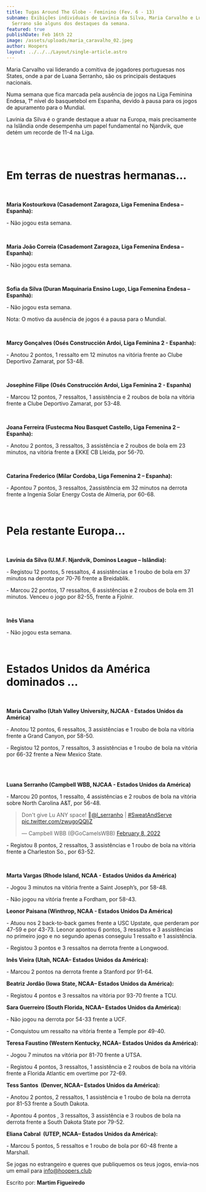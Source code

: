 ```yaml
---
title: Tugas Around The Globe - Feminino (Fev. 6 - 13)
subname: Exibições individuais de Lavínia da Silva, Maria Carvalho e Luana
  Serrano são alguns dos destaques da semana.
featured: true
publishDate: Feb 16th 22
image: /assets/uploads/maria_caravalho_02.jpeg
author: Hoopers
layout: ../../../Layout/single-article.astro
---
```

Maria Carvalho vai liderando a comitiva de jogadores portuguesas nos States, onde a par de Luana Serranho, são os principais destaques nacionais.

Numa semana que fica marcada pela ausência de jogos na Liga Feminina Endesa, 1° nível do basquetebol em Espanha, devido à pausa para os jogos de apuramento para o Mundial.

Lavínia da Silva é o grande destaque a atuar na Europa, mais precisamente na Islândia onde desempenha um papel fundamental no Njardvik, que detém um recorde de 11-4 na Liga.

\
</br>

# Em terras de nuestras hermanas…

</br>

**Maria Kostourkova (Casademont Zaragoza, Liga Femenina Endesa – Espanha):**

\- Não jogou esta semana.

</br>

**Maria João Correia (Casademont Zaragoza, Liga Femenina Endesa – Espanha):**

\- Não jogou esta semana.

</br>

**Sofia da Silva (Duran Maquinaria Ensino Lugo, Liga Femenina Endesa – Espanha):**

\- Não jogou esta semana.

Nota: O motivo da ausência de jogos é a pausa para o Mundial.

</br>

**Marcy Gonçalves (Osés Construcción Ardoi, Liga Feminina 2 - Espanha):** 

\- Anotou 2 pontos, 1 ressalto em 12 minutos na vitória frente ao Clube Deportivo Zamarat, por 53-48. 

</br>

**Josephine Filipe (Osés Construcción Ardoi, Liga Feminina 2 - Espanha)**

\- Marcou 12 pontos, 7 ressaltos, 1 assistência e 2 roubos de bola na vitória frente a Clube Deportivo Zamarat, por 53-48. 

</br>

**Joana Ferreira (Fustecma Nou Basquet Castello, Liga Femenina 2 – Espanha):**

\- Anotou 2 pontos, 3 ressaltos, 3 assistência e 2 roubos de bola em 23 minutos, na vitória frente a EKKE CB Lleida, por 56-70. 

</br>

**Catarina Frederico (Milar Cordoba, Liga Femenina 2 – Espanha):**

\- Apontou 7 pontos, 3 ressaltos, 2assistência em 32 minutos na derrota frente a Ingenia Solar Energy Costa de Almeria, por 60-68. 

</br>

# Pela restante Europa…

</br>

**Lavínia da Silva (U.M.F. Njardvik, Dominos League – Islândia):**

\- Registou 12 pontos, 5 ressaltos, 4 assistências e 1 roubo de bola em 37 minutos na derrota por 70-76 frente a Breidablik.

\- Marcou 22 pontos, 17 ressaltos, 6 assistências e 2 roubos de bola em 31 minutos. Venceu o jogo por 82-55, frente a Fjolnir.

</br>

**Inês Viana**

\- Não jogou esta semana.

</br>

# Estados Unidos da América dominados …

</br>

**Maria Carvalho (Utah Valley University, NJCAA - Estados Unidos da América)**

\- Anotou 12 pontos, 6 ressaltos, 3 assistências e 1 roubo de bola na vitória frente a Grand Canyon, por 58-50. 

\- Registou 12 pontos, 7 ressaltos, 3 assistências e 1 roubo de bola na vitória por 66-32 frente a New Mexico State. 

</br>

**\
Luana Serranho (Campbell WBB, NJCAA - Estados Unidos da América)**

\- Marcou 20 pontos, 1 ressalto, 4 assistências e 2 roubos de bola na vitória sobre North Carolina A&T, por 56-48.

<blockquote class="twitter-tweet"><p lang="en" dir="ltr">Don&#39;t give Lu ANY space! 😤<a href="https://twitter.com/l_serranho?ref_src=twsrc%5Etfw">@l_serranho</a> | <a href="https://twitter.com/hashtag/SweatAndServe?src=hash&amp;ref_src=twsrc%5Etfw">#SweatAndServe</a> <a href="https://t.co/zwugoQQIjZ">pic.twitter.com/zwugoQQIjZ</a></p>&mdash; Campbell WBB (@GoCamelsWBB) <a href="https://twitter.com/GoCamelsWBB/status/1491188604185776134?ref_src=twsrc%5Etfw">February 8, 2022</a></blockquote> <script async src="https://platform.twitter.com/widgets.js" charset="utf-8"></script>

\- Registou 8 pontos, 2 ressaltos, 3 assistências e 1 roubo de bola na vitória frente a Charleston So., por 63-52.

</br>

**Marta Vargas (Rhode Island, NCAA - Estados Unidos da América)**

\- Jogou 3 minutos na vitória frente a Saint Joseph’s, por 58-48.

\- Não jogou na vitória frente a Fordham, por 58-43.

**Leonor Paisana (Winthrop, NCAA - Estados Unidos Da América)**

\- Atuou nos 2 back-to-back games frente a USC Upstate, que perderam por 47-59 e por 43-73. Leonor apontou 6 pontos, 3 ressaltos e 3 assistências no primeiro jogo e no segundo apenas conseguiu 1 ressalto e 1 assistência.

\- Registou 3 pontos e 3 ressaltos na derrota frente a Longwood.

**Inês Vieira (Utah, NCAA– Estados Unidos da América):**

\- Marcou 2 pontos na derrota frente a Stanford por 91-64.

**Beatriz Jordão (Iowa State, NCAA– Estados Unidos da América):**

\- Registou 4 pontos e 3 ressaltos na vitória por 93-70 frente a TCU.

**Sara Guerreiro (South Florida, NCAA– Estados Unidos da América):**

\- Não jogou na derrota por 54-33 frente a UCF.

\- Conquistou um ressalto na vitória frente a Temple por 49-40.

**Teresa Faustino (Western Kentucky, NCAA– Estados Unidos da América):**

\- Jogou 7 minutos na vitória por 81-70 frente a UTSA.

\- Registou 4 pontos, 3 ressaltos, 1 assistência e 2 roubos de bola na vitória frente a Florida Atlantic em overtime por 72-69.

**Tess Santos  (Denver, NCAA– Estados Unidos da América):**

\- Anotou 2 pontos, 2 ressaltos, 1 assistência e 1 roubo de bola na derrota por 81-53 frente a South Dakota.

\- Apontou 4 pontos , 3 ressaltos, 3 assistência e 3 roubos de bola na derrota frente a South Dakota State por 79-52.

**Eliana Cabral  (UTEP, NCAA– Estados Unidos da América):**

\- Marcou 5 pontos, 5 ressaltos e 1 roubo de bola por 60-48 frente a Marshall.

Se jogas no estrangeiro e queres que publiquemos os teus jogos, envia-nos um email para info@hoopers.club

Escrito por: **Martim Figueiredo**